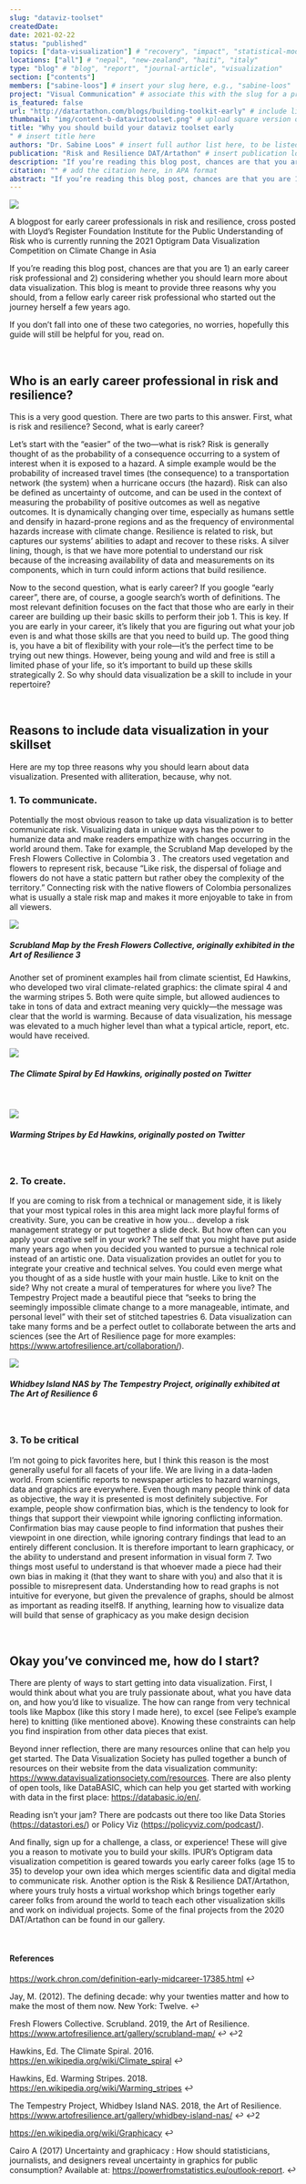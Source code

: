 ```yaml
---
slug: "dataviz-toolset"
createdDate:
date: 2021-02-22
status: "published"
topics: ["data-visualization"] # "recovery", "impact", "statistical-modeling"
locations: ["all"] # "nepal", "new-zealand", "haiti", "italy"
type: "blog" # "blog", "report", "journal-article", "visualization"
section: ["contents"]
members: ["sabine-loos"] # insert your slug here, e.g., "sabine-loos"
project: "Visual Communication" # associate this with the slug for a project
is_featured: false
url: "http://datartathon.com/blogs/building-toolkit-early" # include link to open pdf file
thumbnail: "img/content-b-dataviztoolset.png" # upload square version of the content to img folder and add source here, e.g., "img/content-b-ier-nepal.png"
title: "Why you should build your dataviz toolset early
" # insert title here
authors: "Dr. Sabine Loos" # insert full author list here, to be listed publicly
publication: "Risk and Resilience DAT/Artathon" # insert publication location here (like the journal)
description: "If you’re reading this blog post, chances are that you are 1) an early career risk professional and 2) considering whether you should learn more about data visualization. This blog is meant to provide three reasons why you should, from a fellow early career risk professional who started out the journey herself a few years ago." # insert a one sentence description here
citation: "" # add the citation here, in APA format
abstract: "If you’re reading this blog post, chances are that you are 1) an early career risk professional and 2) considering whether you should learn more about data visualization. This blog is meant to provide three reasons why you should, from a fellow early career risk professional who started out the journey herself a few years ago." # add the abstract here
---
```


![](./graphic-article.png)

A blogpost for early career professionals in risk and resilience, cross posted with Lloyd’s Register Foundation Institute for the Public Understanding of Risk who is currently running the 2021 Optigram Data Visualization Competition on Climate Change in Asia

If you’re reading this blog post, chances are that you are 1) an early career risk professional and 2) considering whether you should learn more about data visualization. This blog is meant to provide three reasons why you should, from a fellow early career risk professional who started out the journey herself a few years ago.

If you don’t fall into one of these two categories, no worries, hopefully this guide will still be helpful for you, read on.

<br/>

## Who is an early career professional in risk and resilience?

This is a very good question. There are two parts to this answer. First, what is risk and resilience? Second, what is early career?

Let’s start with the “easier” of the two—what is risk? Risk is generally thought of as the probability of a consequence occurring to a system of interest when it is exposed to a hazard. A simple example would be the probability of increased travel times (the consequence) to a transportation network (the system) when a hurricane occurs (the hazard). Risk can also be defined as uncertainty of outcome, and can be used in the context of measuring the probability of positive outcomes as well as negative outcomes. It is dynamically changing over time, especially as humans settle and densify in hazard-prone regions and as the frequency of environmental hazards increase with climate change. Resilience is related to risk, but captures our systems’ abilities to adapt and recover to these risks. A silver lining, though, is that we have more potential to understand our risk because of the increasing availability of data and measurements on its components, which in turn could inform actions that build resilience.

Now to the second question, what is early career? If you google “early career”, there are, of course, a google search’s worth of definitions. The most relevant definition focuses on the fact that those who are early in their career are building up their basic skills to perform their job 1. This is key. If you are early in your career, it’s likely that you are figuring out what your job even is and what those skills are that you need to build up. The good thing is, you have a bit of flexibility with your role—it’s the perfect time to be trying out new things. However, being young and wild and free is still a limited phase of your life, so it’s important to build up these skills strategically 2. So why should data visualization be a skill to include in your repertoire?

<br/>

## Reasons to include data visualization in your skillset

Here are my top three reasons why you should learn about data visualization. Presented with alliteration, because, why not.

### 1. To communicate.

Potentially the most obvious reason to take up data visualization is to better communicate risk. Visualizing data in unique ways has the power to humanize data and make readers empathize with changes occurring in the world around them. Take for example, the Scrubland Map developed by the Fresh Flowers Collective in Colombia 3 . The creators used vegetation and flowers to represent risk, because “Like risk, the dispersal of foliage and flowers do not have a static pattern but rather obey the complexity of the territory.” Connecting risk with the native flowers of Colombia personalizes what is usually a stale risk map and makes it more enjoyable to take in from all viewers.

![](./graphic-01.png)
##### Scrubland Map by the Fresh Flowers Collective, originally exhibited in the Art of Resilience 3

Another set of prominent examples hail from climate scientist,   Ed Hawkins, who developed two viral climate-related graphics: the climate spiral 4 and the warming stripes 5. Both were quite simple, but allowed audiences to take in tons of data and extract meaning very quickly—the message was clear that the world is warming. Because of data visualization, his message was elevated to a much higher level than what a typical article, report, etc. would have received.

<img src="./graphic-02.gif"  :style="{maxWidth: '400px', display:'block', margin: '0 auto'}"/>
<br/>

##### The Climate Spiral by Ed Hawkins, originally posted on Twitter

<br/>

![](./graphic-03.png)
##### Warming Stripes by Ed Hawkins, originally posted on Twitter

<br/>

### 2. To create.

If you are coming to risk from a technical or management side, it is likely that your most typical roles in this area might lack more playful forms of creativity. Sure, you can be creative in how you… develop a risk management strategy or put together a slide deck. But how often can you apply your creative self in your work? The self that you might have put aside many years ago when you decided you wanted to pursue a technical role instead of an artistic one. Data visualization provides an outlet for you to integrate your creative and technical selves. You could even merge what you thought of as a side hustle with your main hustle. Like to knit on the side? Why not create a mural of temperatures for where you live? The Tempestry Project made a beautiful piece that “seeks to bring the seemingly impossible climate change to a more manageable, intimate, and personal level” with their set of stitched tapestries 6. Data visualization can take many forms and be a perfect outlet to collaborate between the arts and sciences (see the Art of Resilience page for more examples: https://www.artofresilience.art/collaboration/).

![](./graphic-04.png)
##### Whidbey Island NAS by The Tempestry Project, originally exhibited at The Art of Resilience 6

<br/>

### 3. To be critical

I’m not going to pick favorites here, but I think this reason is the most generally useful for all facets of your life. We are living in a data-laden world. From scientific reports to newspaper articles to hazard warnings, data and graphics are everywhere. Even though many people think of data as objective, the way it is presented is most definitely subjective. For example, people show confirmation bias, which is the tendency to look for things that support their viewpoint while ignoring conflicting information. Confirmation bias may cause people to find information that pushes their viewpoint in one direction, while ignoring contrary findings that lead to an entirely different conclusion. It is therefore important to learn graphicacy, or the ability to understand and present information in visual form 7. Two things most useful to understand is that whoever made a piece had their own bias in making it (that they want to share with you) and also that it is possible to misrepresent data. Understanding how to read graphs is not intuitive for everyone, but given the prevalence of graphs, should be almost as important as reading itself8. If anything, learning how to visualize data will build that sense of graphicacy as you make design decision

<br/>

## Okay you’ve convinced me, how do I start?

There are plenty of ways to start getting into data visualization. First, I would think about what you are truly passionate about, what you have data on, and how you’d like to visualize. The how can range from very technical tools like Mapbox (like this story I made here), to excel (see Felipe’s example here) to knitting (like mentioned above). Knowing these constraints can help you find inspiration from other data pieces that exist.

Beyond inner reflection, there are many resources online that can help you get started. The Data Visualization Society has pulled together a bunch of resources on their website from the data visualization community: https://www.datavisualizationsociety.com/resources. There are also plenty of open tools, like DataBASIC, which can help you get started with working with data in the first place: https://databasic.io/en/.

Reading isn’t your jam? There are podcasts out there too like Data Stories (https://datastori.es/) or Policy Viz (https://policyviz.com/podcast/).

And finally, sign up for a challenge, a class, or experience! These will give you a reason to motivate you to build your skills. IPUR’s Optigram data visualization competition is geared towards you early career folks (age 15 to 35) to develop your own idea which merges scientific data and digital media to communicate risk. Another option is the Risk & Resilience DAT/Artathon, where yours truly hosts a virtual workshop which brings together early career folks from around the world to teach each other visualization skills and work on individual projects. Some of the final projects from the 2020 DAT/Artathon can be found in our gallery.

<br/>

#### References

https://work.chron.com/definition-early-midcareer-17385.html ↩

Jay, M. (2012). The defining decade: why your twenties matter and how to make the most of them now. New York: Twelve. ↩

Fresh Flowers Collective. Scrubland. 2019, the Art of Resilience. https://www.artofresilience.art/gallery/scrubland-map/ ↩ ↩2

Hawkins, Ed. The Climate Spiral. 2016. https://en.wikipedia.org/wiki/Climate_spiral ↩

Hawkins, Ed. Warming Stripes. 2018. https://en.wikipedia.org/wiki/Warming_stripes ↩

The Tempestry Project, Whidbey Island NAS. 2018, the Art of Resilience. https://www.artofresilience.art/gallery/whidbey-island-nas/ ↩ ↩2

https://en.wikipedia.org/wiki/Graphicacy ↩

Cairo A (2017) Uncertainty and graphicacy : How should statisticians, journalists, and designers reveal uncertainty in graphics for public consumption? Available at: https://powerfromstatistics.eu/outlook-report. ↩
